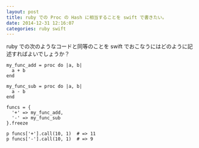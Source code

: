 ```yaml
---
layout: post
title: ruby での Proc の Hash に相当することを swift で書きたい。
date: 2014-12-31 12:16:07
categories: ruby swift
---
```

<!-- {% raw %} -->
<p>ruby での次のようなコードと同等のことを swift でおこなうにはどのように記述すればよいでしょうか？</p>

<pre><code>my_func_add = proc do |a, b|
  a + b
end

my_func_sub = proc do |a, b|
  a - b
end

funcs = {
  '+' =&gt; my_func_add,
  '-' =&gt; my_func_sub
}.freeze

p funcs['+'].call(10, 1)  # =&gt; 11
p funcs['-'].call(10, 1)  # =&gt; 9
</code></pre>
<!-- {% endraw %} -->
